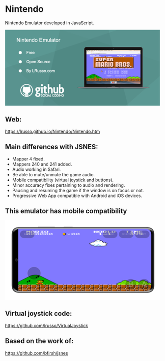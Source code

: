 # Nintendo

Nintendo Emulator developed in JavaScript.

![alt screenshot](https://raw.githubusercontent.com/lrusso/Nintendo/master/Nintendo1.png)

## Web:

https://lrusso.github.io/Nintendo/Nintendo.htm

## Main differences with JSNES:

* Mapper 4 fixed.
* Mappers 240 and 241 added.
* Audio working in Safari.
* Be able to mute/unmute the game audio.
* Mobile compatibility (virtual joystick and buttons).
* Minor accuracy fixes pertaining to audio and rendering.
* Pausing and resuming the game if the window is on focus or not.
* Progressive Web App compatible with Android and iOS devices.

## This emulator has mobile compatibility

![alt screenshot](https://raw.githubusercontent.com/lrusso/Nintendo/master/Nintendo2.png)

## Virtual joystick code:

https://github.com/lrusso/VirtualJoystick

## Based on the work of:

https://github.com/bfirsh/jsnes
